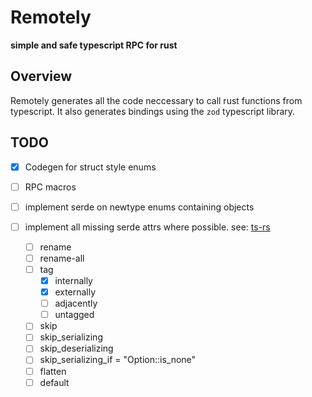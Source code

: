 # Remotely
**simple and safe typescript RPC for rust**

## Overview
Remotely generates all the code neccessary to call rust functions from typescript.
It also generates bindings using the `zod` typescript library.

## TODO
- [x] Codegen for struct style enums
- [ ] RPC macros
- [ ] implement serde on newtype enums containing objects
- [ ] implement all missing serde attrs where possible. see: [ts-rs](https://docs.rs/ts-rs/latest/ts_rs/)

   - [ ] rename
   - [ ] rename-all
   - [ ] tag
        - [x] internally
        - [x] externally
        - [ ] adjacently
        - [ ] untagged
   - [ ] skip
   - [ ] skip_serializing
   - [ ] skip_deserializing
   - [ ] skip_serializing_if = "Option::is_none"
   - [ ] flatten
   - [ ] default
